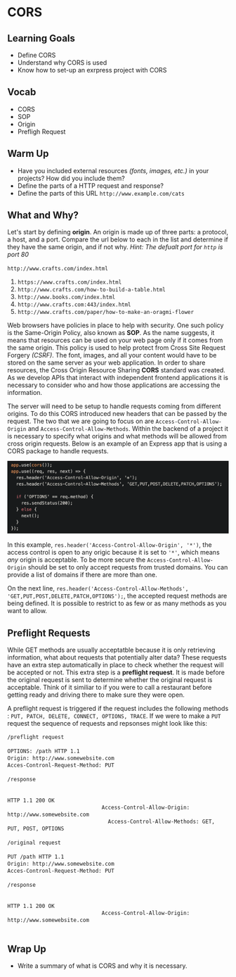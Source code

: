 # CORS

## Learning Goals
* Define CORS
* Understand why CORS is used
* Know how to set-up an exrpress project with CORS

## Vocab
* CORS
* SOP
* Origin
* Prefligh Request

## Warm Up

* Have you included external resources _(fonts, images, etc.)_ in your projects? How did you include them?
* Define the parts of a HTTP request and response?
* Define the parts of this URL `http://www.example.com/cats`

## What and Why?

Let's start by defining  __origin__. An origin is made up of three parts: a protocol, a host, and a port. Compare the url below to each in the list and determine if they have the same origin, and if not why.
_Hint: The defualt port for `http` is port 80_

`http://www.crafts.com/index.html`

1. `https://www.crafts.com/index.html`
1. `http://www.crafts.com/how-to-build-a-table.html`
1. `http://www.books.com/index.html`
1. `http://www.crafts.com:443/index.html`
1. `http://www.crafts.com/paper/how-to-make-an-oragmi-flower`

Web browsers have policies in place to help with security. One such policy is the Same-Origin Policy, also known as __SOP__. As the name suggests, it means that resources can be used on your web page only if it comes from the same origin. This policy is used to help protect from Cross Site Request Forgery _(CSRF)_. The font, images, and all your content would have to be stored on the same server as your web application. In order to share resources, the Cross Origin Resource Sharing __CORS__ standard was created. As we develop APIs that interact with independent frontend applications it is necessary to consider who and how those applications are accessing the information.

The server will need to be setup to handle requests coming from different origins. To do this CORS introduced new headers that can be passed by the request. The two that we are going to focus on are `Access-Control-Allow-Origin` and `Access-Control-Allow-Methods`. Within the backend of a project it is necessary to specify what origins and what methods will be allowed from cross origin requests. Below is an example of an Express app that is using a CORS package to handle requests.

![Express CORS Example](../lessons/assets/Express_CORS.png)

In this example, `res.header('Access-Control-Allow-Origin', '*')`, the access control is open to any origic because it is set to `'*'`, which means _any_ origin is acceptable. To be more secure the `Access-Control-Allow-Origin` should be set to only accept requests from trusted domains. You can provide a list of domains if there are more than one. 

On the next line, `res.header('Access-Control-Allow-Methods', 'GET,PUT,POST,DELETE,PATCH,OPTIONS');`, the accepted request methods are being defined. It is possible to restrict to as few or as many methods as you want to allow. 


## Preflight Requests

While GET methods are usually acceptatble because it is only retrieving information, what about requests that potentially alter data? These requests have an extra step automatically in place to check whether the request will be accepted or not. This extra step is a __preflight request__. It is made before the original request is sent to determine whether the original request is acceptable. Think of it similiar to if you were to call a restaurant before getting ready and driving there to make sure they were open. 

A preflight request is triggered if the request includes the following methods : `PUT, PATCH, DELETE, CONNECT, OPTIONS, TRACE`. If we were to make a `PUT` request the sequence of requests and repsonses might look like this:

```
/preflight request

OPTIONS: /path HTTP 1.1
Origin: http://www.somewebsite.com
Acces-Contronl-Request-Method: PUT
                                                                            /response

                                                                      HTTP 1.1 200 OK
                              Access-Control-Allow-Origin: http://www.somewebsite.com
                                Access-Control-Allow-Methods: GET, PUT, POST, OPTIONS

/original request

PUT /path HTTP 1.1
Origin: http://www.somewebsite.com
Acces-Contronl-Request-Method: PUT
                                                                            /response

                                                                      HTTP 1.1 200 OK
                              Access-Control-Allow-Origin: http://www.somewebsite.com


```

## Wrap Up
- Write a summary of what is CORS and why it is necessary.